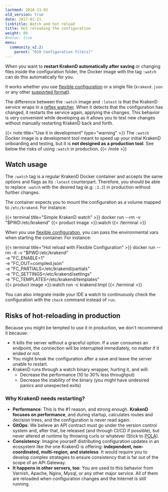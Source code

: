```yaml
---
lastmod: 2018-11-02
old_version: true
date: 2017-01-21
linktitle: Watch and hot reload
title: Hot reloading the configuration
weight: 80
#notoc: true
menu:
  community_v2.2:
    parent: "010 Configuration file(s)"
---
```

When you want to **restart KrakenD automatically after saving** or changing files inside the configuration folder, the Docker image with the tag `:watch` can do this automatically for you.

It works whether you use [flexible configuration](/docs/v2.2/configuration/flexible-config/) or a single file (`krakend.json` or any other [supported format](/docs/v2.2/configuration/supported-formats/)).

The difference between the `:watch` image and `:latest` is that the KrakenD service wraps in a [reflex watcher](https://github.com/cespare/reflex). When it detects that the configuration has changed, it restarts the service again, applying the changes. This behavior is very convenient while developing as it allows you to test new changes without manually restarting KrakenD back and forth.

{{< note title="Use it in development" type="warning" >}}
The `:watch` Docker image is a development tool meant to speed up your initial KrakenD onboarding and testing, but it is **not designed as a production tool**. See below the risks of using `:watch` in production.
{{< /note >}}

## Watch usage
The `:watch` tag is a regular KrakenD Docker container and accepts the same options and flags as its `:latest` counterpart. Therefore, you should be able to replace `:watch` with the desired tag (e.g: `:2.2`) in production without further changes.

The container expects you to mount the configuration as a volume mapped to `/etc/krakend`. For instance:

{{< terminal title="Simple KrakenD watch" >}}
docker run --rm -v "$PWD:/etc/krakend" {{< product image >}}:watch
{{< /terminal >}}

When you use [flexible configuration](/docs/v2.2/configuration/flexible-config/), you can pass the environmental vars when starting the container. For instance:

{{< terminal title="Hot reload with Flexible Configuration" >}}
docker run --rm -it -v "$PWD:/etc/krakend" \
    -e "FC_ENABLE=1" \
    -e "FC_OUT=compiled.json" \
    -e "FC_PARTIALS=/etc/krakend/partials" \
    -e "FC_SETTINGS=/etc/krakend/settings" \
    -e "FC_TEMPLATES=/etc/krakend/templates" \
    {{< product image >}}:watch run -c krakend.tmpl
{{< /terminal >}}

You can also integrate inside your IDE a watch to continuously check the configuration with the `check` command instead of `run`.

## Risks of hot-reloading in production

Because you might be tempted to use it in production, we don't recommend it because:

- It kills the server without a graceful option. If a user consumes an endpoint, the connection will be interrupted immediately, no matter if it ended or not.
- You might break the configuration after a save and leave the server unable to restart.
- KrakenD runs through a watch binary wrapper, hurting it, and will:
  - Decrease the performance (10 to 30% less throughput)
  - Decrease the stability of the binary (you might have undesired panics and unexpected exits)

### Why KrakenD needs restarting?
- **Performance**: This is the #1 reason, and strong enough. **KrakenD focuses on performance**, and during startup, calculates routes and decision trees, and the configuration is never read again.
- **GitOps**: We believe an API contract must go under the version control system and, after that, be released (and through CI/CD if possible), but never altered at runtime by throwing curls or whatever (Stick to [POLA](https://en.wikipedia.org/wiki/Principle_of_least_astonishment)).
- **Consistency**: Imagine yourself distributing configuration updates in an ecosystem like the one KrakenD is offering: **independent, non-coordinated, multi-region, and stateless**. It would require you to develop complex strategies to ensure consistency that is far out of the scope of an API Gateway.
- **It happens in other servers, too**: You are used to this behavior from Varnish, Apache, Nginx, Mysql, or any other major service. All of them are reloaded when configuration changes and the Internet is still running.
